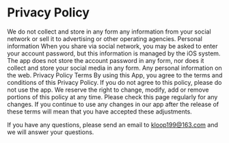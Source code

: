 # Privacy Policy

We do not collect and store in any form any information from your social network or sell it to advertising or other operating agencies. Personal information When you share via social network, you may be asked to enter your account password, but this information is managed by the iOS system. The app does not store the account password in any form, nor does it collect and store your social media in any form. Any personal information on the web. Privacy Policy Terms By using this App, you agree to the terms and conditions of this Privacy Policy. If you do not agree to this policy, please do not use the app. We reserve the right to change, modify, add or remove portions of this policy at any time. Please check this page regularly for any changes. If you continue to use any changes in our app after the release of these terms will mean that you have accepted these adjustments.

If you have any questions, please send an email to kloop199@163.com and we will answer your questions.
